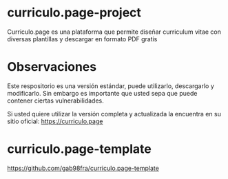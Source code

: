 # curriculo.page-project
Curriculo.page es una plataforma que permite diseñar curriculum vitae con diversas plantillas y descargar en formato PDF gratis

# Observaciones
Este respositorio es una versión estándar, puede utilizarlo, descargarlo y modificarlo. Sin embargo es importante que usted sepa que puede contener ciertas vulnerabilidades.

Si usted quiere utilizar la versión completa y actualizada la encuentra en su sitio oficial: https://curriculo.page

# curriculo.page-template
https://github.com/gab98fra/curriculo.page-template
